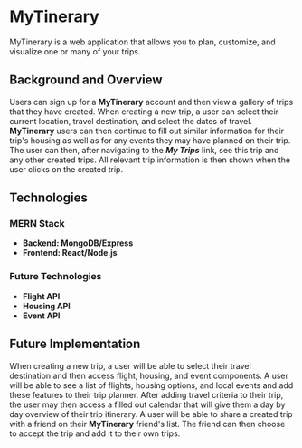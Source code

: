 # MyTinerary
MyTinerary is a web application that allows you to plan, customize, and visualize one or many of your trips.

## Background and Overview

 Users can sign up for a **MyTinerary** account and then view a gallery of trips that they have created. When creating a new trip, a user can select their current location, travel destination, and select the dates of travel. **MyTinerary** users can then continue to fill out similar information for their trip's housing as well as for any events they may have planned on their trip. The user can then, after navigating to the ***My Trips*** link, see this trip and any other created trips. All relevant trip information is then shown when the user clicks on the created trip.


## Technologies

 ### MERN Stack

 - **Backend: MongoDB/Express**
 -  **Frontend: React/Node.js**
 ### Future Technologies
 - **Flight API**
  - **Housing API**
  - **Event API**

## Future Implementation
When creating a new trip, a user will be able to select their travel destination and then access flight, housing, and event components. A user will be able to see a list of flights, housing options, and local events and add these features to their trip planner. After adding travel criteria to their trip, the user may then access a filled out calendar that will give them a day by day overview of their trip itinerary. A user will be able to share a created trip with a friend on their **MyTinerary** friend's list. The friend can then choose to accept the trip and add it to their own trips.

